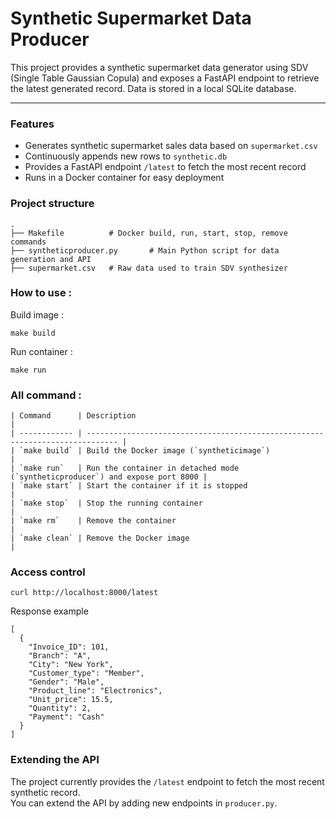 # Synthetic Supermarket Data Producer

This project provides a synthetic supermarket data generator using SDV (Single Table Gaussian Copula) and exposes a FastAPI endpoint to retrieve the latest generated record. Data is stored in a local SQLite database.

----

### Features

- Generates synthetic supermarket sales data based on `supermarket.csv`  
- Continuously appends new rows to `synthetic.db`  
- Provides a FastAPI endpoint `/latest` to fetch the most recent record  
- Runs in a Docker container for easy deployment 

### Project structure 

```
.
├── Makefile          # Docker build, run, start, stop, remove commands
├── syntheticproducer.py       # Main Python script for data generation and API
├── supermarket.csv   # Raw data used to train SDV synthesizer
```
### How to use :

Build image : 

```
make build
```
Run container :
```
make run
```

### All command :

```
| Command      | Description                                                                   |
| ------------ | ----------------------------------------------------------------------------- |
| `make build` | Build the Docker image (`syntheticimage`)                                     |
| `make run`   | Run the container in detached mode (`syntheticproducer`) and expose port 8000 |
| `make start` | Start the container if it is stopped                                          |
| `make stop`  | Stop the running container                                                    |
| `make rm`    | Remove the container                                                          |
| `make clean` | Remove the Docker image                                                       |

```


### Access control

```
curl http://localhost:8000/latest

```

Response example 
```
[
  {
    "Invoice_ID": 101,
    "Branch": "A",
    "City": "New York",
    "Customer_type": "Member",
    "Gender": "Male",
    "Product_line": "Electronics",
    "Unit_price": 15.5,
    "Quantity": 2,
    "Payment": "Cash"
  }
]
```


### Extending the API

The project currently provides the `/latest` endpoint to fetch the most recent synthetic record.  
You can extend the API by adding new endpoints in `producer.py`. 




